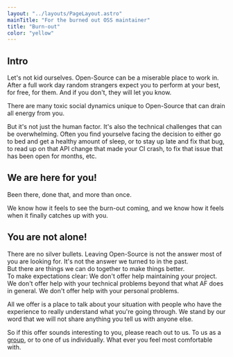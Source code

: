```yaml
---
layout: "../layouts/PageLayout.astro"
mainTitle: "For the burned out OSS maintainer"
title: "Burn-out"
color: "yellow"
---
```


## Intro

Let's not kid ourselves. Open-Source can be a miserable place to work in. 
After a full work day random strangers expect you to perform at your best, for free, for them. 
And if you don't, they will let you know. 

There are many toxic social dynamics unique to Open-Source that can drain all energy from you.  

But it's not just the human factor. It's also the technical challenges that can be overwhelming. 
Often you find yourselve facing the decision to either go to bed and get a healthy amount of sleep, or to stay up late and fix that bug, to read up on that API change that made your CI crash, to fix that issue that has been open for months, etc.

## We are here for you!

Been there, done that, and more than once.  

We know how it feels to see the burn-out coming, and we know how it feels when it finally catches up with you. 

## You are not alone!

There are no silver bullets. Leaving Open-Source is not the answer most of you are looking for. It's not the answer we turned to in the past.  
But there are things we can do together to make things better.  
To make expectations clear: We don't offer help maintaining your project. We don't offer help with your technical problems beyond that what AF does in general. We don't offer help with your personal problems.  

All we offer is a place to talk about your situation with people who have the experience to really understand what you're going through. 
We stand by our word that we will not share anything you tell us with anyone else.  

So if this offer sounds interesting to you, please reach out to us. To us as a [group](mailto:amplifyingfsharp@gmail.com), or to one of us individually. 
What ever you feel most comfortable with.